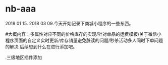 # nb-aaa
2018 01 15.
2018 03 09.今天开始记录下商城小程序的一些东西。

#大概内容：多属性对应不同的价格库存的实现/针对单品的运费模板/关于微信小程序页面的自定义实时更新/库存销量避免脏读的问题/秒杀活动多人同时下单问题的解决
后续想到什么在进行添加吧。

.三级地区插件添加
